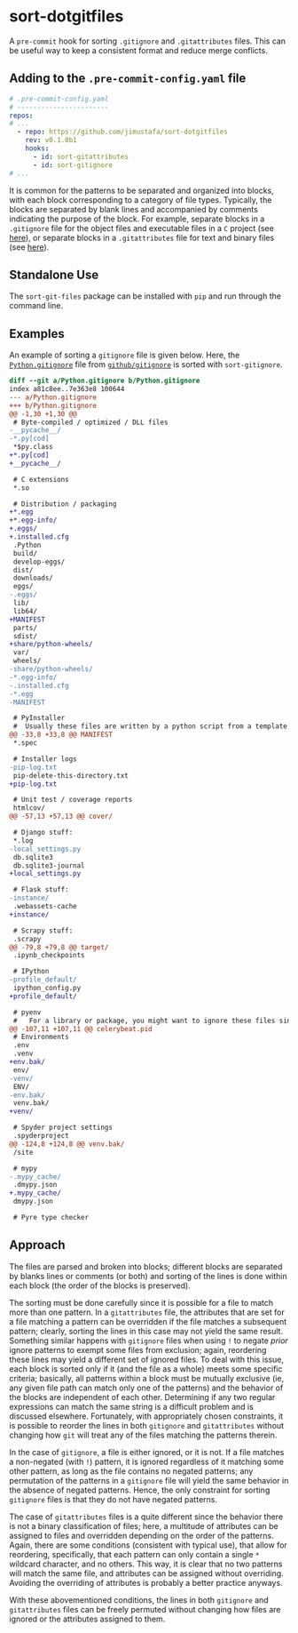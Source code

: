 # sort-dotgitfiles

A `pre-commit` hook for sorting `.gitignore` and `.gitattributes` files.
This can be useful way to keep a consistent format and reduce merge conflicts.

## Adding to the `.pre-commit-config.yaml` file

```yaml
# .pre-commit-config.yaml
# -----------------------
repos:
# ...
  - repo: https://github.com/jimustafa/sort-dotgitfiles
    rev: v0.1.0b1
    hooks:
      - id: sort-gitattributes
      - id: sort-gitignore
# ...
```

It is common for the patterns to be separated and organized into blocks,
  with each block corresponding to a category of file types.
Typically, the blocks are separated by blank lines and accompanied by comments indicating the purpose of the block.
For example,
  separate blocks in a `.gitignore` file for the object files and executable files in a `C` project (see [here][1]),
  or separate blocks in a `.gitattributes` file for text and binary files (see [here][2]).

[1]: https://github.com/github/gitignore/blob/master/C.gitignore
[2]: https://github.com/alexkaratarakis/gitattributes/blob/master/Python.gitattributes

## Standalone Use

The `sort-git-files` package can be installed with `pip` and run through the command line.

## Examples

An example of sorting a `gitignore` file is given below. Here, the [`Python.gitignore`][3] file from [`github/gitignore`](https://github.com/github/gitignore/) is sorted with `sort-gitignore`.

```diff
diff --git a/Python.gitignore b/Python.gitignore
index a81c8ee..7e363e8 100644
--- a/Python.gitignore
+++ b/Python.gitignore
@@ -1,30 +1,30 @@
 # Byte-compiled / optimized / DLL files
-__pycache__/
-*.py[cod]
 *$py.class
+*.py[cod]
+__pycache__/

 # C extensions
 *.so

 # Distribution / packaging
+*.egg
+*.egg-info/
+.eggs/
+.installed.cfg
 .Python
 build/
 develop-eggs/
 dist/
 downloads/
 eggs/
-.eggs/
 lib/
 lib64/
+MANIFEST
 parts/
 sdist/
+share/python-wheels/
 var/
 wheels/
-share/python-wheels/
-*.egg-info/
-.installed.cfg
-*.egg
-MANIFEST

 # PyInstaller
 #  Usually these files are written by a python script from a template
@@ -33,8 +33,8 @@ MANIFEST
 *.spec

 # Installer logs
-pip-log.txt
 pip-delete-this-directory.txt
+pip-log.txt

 # Unit test / coverage reports
 htmlcov/
@@ -57,13 +57,13 @@ cover/

 # Django stuff:
 *.log
-local_settings.py
 db.sqlite3
 db.sqlite3-journal
+local_settings.py

 # Flask stuff:
-instance/
 .webassets-cache
+instance/

 # Scrapy stuff:
 .scrapy
@@ -79,8 +79,8 @@ target/
 .ipynb_checkpoints

 # IPython
-profile_default/
 ipython_config.py
+profile_default/

 # pyenv
 #   For a library or package, you might want to ignore these files since the code is
@@ -107,11 +107,11 @@ celerybeat.pid
 # Environments
 .env
 .venv
+env.bak/
 env/
-venv/
 ENV/
-env.bak/
 venv.bak/
+venv/

 # Spyder project settings
 .spyderproject
@@ -124,8 +124,8 @@ venv.bak/
 /site

 # mypy
-.mypy_cache/
 .dmypy.json
+.mypy_cache/
 dmypy.json

 # Pyre type checker
```

[3]: https://github.com/github/gitignore/blob/218a941be92679ce67d0484547e3e142b2f5f6f0/Python.gitignore

## Approach

The files are parsed and broken into blocks; different blocks are separated by blanks lines or comments (or both)
  and sorting of the lines is done within each block (the order of the blocks is preserved).

The sorting must be done carefully since it is possible for a file to match more than one pattern.
In a `gitattributes` file, the attributes that are set for a file matching a pattern can be overridden if the file matches a subsequent pattern;
  clearly, sorting the lines in this case may not yield the same result.
Something similar happens with `gitignore` files when using `!` to negate *prior* ignore patterns to exempt some files from exclusion;
  again, reordering these lines may yield a different set of ignored files.
To deal with this issue, each block is sorted only if it (and the file as a whole) meets some specific criteria;
  basically, all patterns within a block must be mutually exclusive (ie, any given file path can match only one of the patterns) and the behavior of the blocks are independent of each other.
Determining if any two regular expressions can match the same string is a difficult problem and is discussed elsewhere.
Fortunately, with appropriately chosen constraints, it is possible to reorder the lines in both `gitignore` and `gitattributes` without changing how `git` will treat any of the files matching the patterns therein.

In the case of `gitignore`, a file is either ignored, or it is not.
If a file matches a non-negated (with `!`) pattern,
  it is ignored regardless of it matching some other pattern, as long as the file contains no negated patterns;
  any permutation of the patterns in a `gitignore` file will yield the same behavior in the absence of negated patterns.
Hence, the only constraint for sorting `gitignore` files is that they do not have negated patterns.

The case of `gitattributes` files is a quite different since the behavior there is not a binary classification of files;
  here, a multitude of attributes can be assigned to files and overridden depending on the order of the patterns.
Again, there are some conditions (consistent with typical use), that allow for reordering,
  specifically, that each pattern can only contain a single `*` wildcard character, and no others.
This way, it is clear that no two patterns will match the same file,
  and attributes can be assigned without overriding.
Avoiding the overriding of attributes is probably a better practice anyways.

With these abovementioned conditions,
  the lines in both `gitignore` and `gitattributes` files can be freely permuted without changing how files are ignored or the attributes assigned to them.
